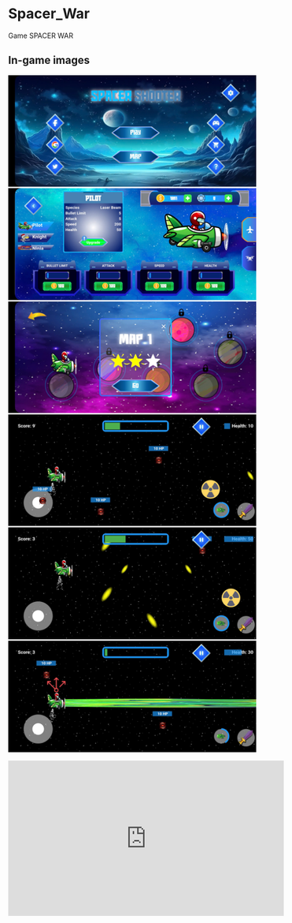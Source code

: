 # Spacer_War

Game SPACER WAR

## In-game images

![In-game image](assets/intro/1.jpg)
![In-game image](assets/intro/3.jpg)
![In-game image](assets/intro/6.jpg)
![In-game image](assets/intro/7.jpg)
![In-game image](assets/intro/8.jpg)
![In-game image](assets/intro/10.jpg)
<iframe width="560" height="315" src="https://drive.google.com/file/d/1cXcjX7ocwi14eq8VwwLwGm0UlgPssrDg/view?usp=sharing" frameborder="0" allowfullscreen></iframe>